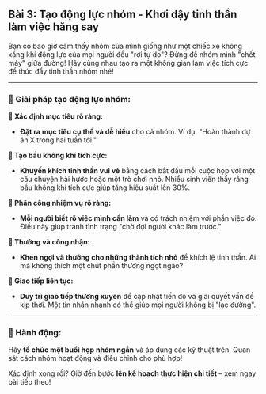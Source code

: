 ## Bài 3: Tạo động lực nhóm - Khơi dậy tinh thần làm việc hăng say

Bạn có bao giờ cảm thấy nhóm của mình giống như một chiếc xe không xăng khi động lực của mọi người đều "rơi tự do"? Đừng để nhóm mình "chết máy" giữa đường! Hãy cùng nhau tạo ra một không gian làm việc tích cực để thúc đẩy tinh thần nhóm nhé!

---

### 📌 Giải pháp tạo động lực nhóm:

**🔹 Xác định mục tiêu rõ ràng:**
- **Đặt ra mục tiêu cụ thể và dễ hiểu** cho cả nhóm. Ví dụ: "Hoàn thành dự án X trong hai tuần tới."

**🔹 Tạo bầu không khí tích cực:**
- **Khuyến khích tinh thần vui vẻ** bằng cách bắt đầu mỗi cuộc họp với một câu chuyện hài hước hoặc một trò chơi nhỏ. Nhiều sinh viên thấy rằng bầu không khí tích cực giúp tăng hiệu suất lên 30%.

**🔹 Phân công nhiệm vụ rõ ràng:**
- **Mỗi người biết rõ việc mình cần làm** và có trách nhiệm với phần việc đó. Điều này giúp tránh tình trạng "chờ đợi người khác làm trước."

**🔹 Thưởng và công nhận:**
- **Khen ngợi và thưởng cho những thành tích nhỏ** để khích lệ tinh thần. Ai mà không thích một chút phần thưởng ngọt ngào?

**🔹 Giao tiếp liên tục:**
- **Duy trì giao tiếp thường xuyên** để cập nhật tiến độ và giải quyết vấn đề kịp thời. Một tin nhắn nhanh có thể giúp mọi người không bị "lạc đường".

---

### 🚀 Hành động:

Hãy **tổ chức một buổi họp nhóm ngắn** và áp dụng các kỹ thuật trên. Quan sát cách nhóm hoạt động và điều chỉnh cho phù hợp!

Xác định xong rồi? Giờ đến bước **lên kế hoạch thực hiện chi tiết** – xem ngay bài tiếp theo!